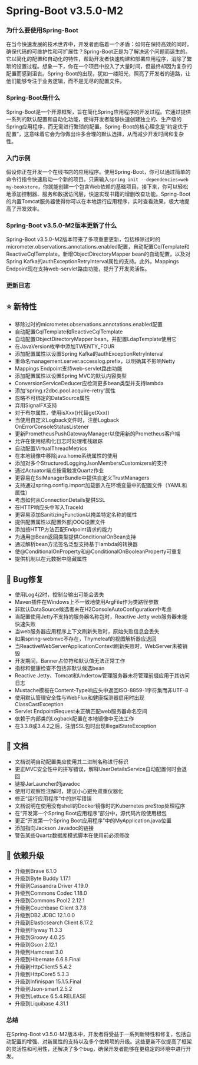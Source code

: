 # Spring-Boot v3.5.0-M2
### 为什么要使用Spring-Boot

在当今快速发展的技术世界中，开发者面临着一个矛盾：如何在保持高效的同时，确保代码的可维护性和可扩展性？Spring-Boot正是为了解决这个问题而诞生的。它以简化的配置和自动化的特性，帮助开发者快速构建和部署应用程序，消除了繁琐的设置过程。想象一下，你在一个项目中投入了大量时间，但最终却因为复杂的配置而感到沮丧。Spring-Boot的出现，犹如一缕阳光，照亮了开发者的道路，让他们能够专注于业务逻辑，而不是无尽的配置文件。

### Spring-Boot是什么

Spring-Boot是一个开源框架，旨在简化Spring应用程序的开发过程。它通过提供一系列的默认配置和自动化功能，使得开发者能够快速创建独立的、生产级的Spring应用程序，而无需进行繁琐的配置。Spring-Boot的核心理念是“约定优于配置”，这意味着它会为你做出许多合理的默认选择，从而减少开发时间和复杂性。

### 入门示例

假设你正在开发一个在线书店的应用程序。使用Spring-Boot，你可以通过简单的命令行指令快速启动一个新的项目。只需输入`spring init --dependencies=web my-bookstore`，你就能创建一个包含Web依赖的基础项目。接下来，你可以轻松地添加控制器、服务和数据访问层，快速实现书籍的增删改查功能。Spring-Boot的内置Tomcat服务器使得你可以在本地运行应用程序，实时查看效果，极大地提高了开发效率。

### Spring-Boot v3.5.0-M2版本更新了什么

Spring-Boot v3.5.0-M2版本带来了多项重要更新，包括移除过时的micrometer.observations.annotations.enabled配置，自动配置CqlTemplate和ReactiveCqlTemplate，新增ObjectDirectoryMapper bean的自动配置，以及对Spring Kafka的authExceptionRetryInterval属性的支持。此外，Mappings Endpoint现在支持web-servlet路由功能，提升了开发灵活性。

### 更新日志

## ⭐ 新特性
- 移除过时的micrometer.observations.annotations.enabled配置
- 自动配置CqlTemplate和ReactiveCqlTemplate
- 自动配置ObjectDirectoryMapper bean，并配置LdapTemplate使用它
- 在JavaVersion枚举中添加TWENTY_FOUR
- 添加配置属性以设置Spring Kafka的authExceptionRetryInterval
- 重命名management.server.accesslog.prefix，以明确其不影响Netty
- Mappings Endpoint支持web-servlet路由功能
- 添加配置属性以设置Spring MVC的默认内容类型
- ConversionServiceDeducer应检测更多bean类型并支持lambda
- 添加'spring.r2dbc.pool.acquire-retry'属性
- 忽略不可绑定的DataSource属性
- 弃用SignalFX支持
- 对于布尔属性，使用isXxx()代替getXxx()
- 当使用自定义Logback文件时，注册Logback OnErrorConsoleStatusListener
- 更新PrometheusPushGatewayManager以使用新的Prometheus客户端
- 允许在使用结构化日志时处理堆栈跟踪
- 自动配置VirtualThreadMetrics
- 在本地镜像中移除java.home系统属性的使用
- 添加对多个StructuredLoggingJsonMembersCustomizers的支持
- 通过Actuator端点按需触发Quartz作业
- 更容易在SslManagerBundle中提供自定义TrustManagers
- 支持通过spring.config.import加载嵌入在环境变量中的配置文件（YAML和属性）
- 考虑如何从ConnectionDetails提供SSL
- 在HTTP响应头中写入TraceId
- 更容易添加SanitizingFunction以掩盖特定名称的属性
- 提供配置属性以配置外部jOOQ设置文件
- 添加按HTTP方法匹配Endpoint请求的能力
- 为通用@Bean返回类型提供ConditionalOnBean支持
- 通过解析bean方法签名泛型支持基于lambda的转换器
- 使@ConditionalOnProperty和@ConditionalOnBooleanProperty可重复
- 提供机制以在元数据中隐藏属性

## 🐞 Bug修复
- 使用Log4j2时，控制台输出可能会丢失
- Maven插件在Windows上不一致地使用ArgFile作为类路径参数
- 非默认DataSource候选者未在H2ConsoleAutoConfiguration中考虑
- 当配置使用Jetty不支持的服务器名称包时，Reactive Jetty web服务器未能快速失败
- 当web服务器应用程序上下文刷新失败时，原始失败信息会丢失
- 如果spring-webmvc不存在，Thymeleaf的视图解析器应退回
- 当ReactiveWebServerApplicationContext刷新失败时，WebServer未被销毁
- 开发期间，Banner占位符和默认值无法正常工作
- 指标和健康检查不包括非默认候选bean
- Reactive Jetty、Tomcat和Undertow管理服务器未将管理前缀应用于其访问日志
- Mustache模板在Content-Type响应头中返回ISO-8859-1字符集而非UTF-8
- 使用默认管理安全性与WebFlux和健康探测器启用时出现ClassCastException
- Servlet EndpointRequest未正确匹配web服务器命名空间
- 依赖于内部类的Logback配置在本地镜像中无法工作
- 在3.3.8或3.4.2之后，注册SSL包时出现IllegalStateException

## 📔 文档
- 文档说明自动配置类应使用其二进制名称进行标识
- 更正MVC安全性中的拼写错误，解释UserDetailsService自动配置何时会退回
- 链接JarLauncher的javadoc
- 使用可观察性注解时，建议小心避免双重仪器化
- 修正“运行应用程序”中的拼写错误
- 文档说明在使用没有shell的Docker镜像时的Kubernetes preStop处理程序
- 在“开发第一个Spring Boot应用程序”部分中，源代码片段使用根包
- 更正“开发第一个Spring Boot应用程序”中的MyApplication.java位置
- 添加指向Jackson Javadoc的链接
- 警告某些Quartz数据库模式脚本在使用前必须修改

## 🔨 依赖升级
- 升级到Brave 6.1.0
- 升级到Byte Buddy 1.17.1
- 升级到Cassandra Driver 4.19.0
- 升级到Commons Codec 1.18.0
- 升级到Commons Pool2 2.12.1
- 升级到Couchbase Client 3.7.8
- 升级到DB2 JDBC 12.1.0.0
- 升级到Elasticsearch Client 8.17.2
- 升级到Flyway 11.3.3
- 升级到Groovy 4.0.25
- 升级到Gson 2.12.1
- 升级到Hamcrest 3.0
- 升级到Hibernate 6.6.8.Final
- 升级到HttpClient5 5.4.2
- 升级到HttpCore5 5.3.3
- 升级到Infinispan 15.1.5.Final
- 升级到Json-smart 2.5.2
- 升级到Lettuce 6.5.4.RELEASE
- 升级到Liquibase 4.31.1

### 总结

在Spring-Boot v3.5.0-M2版本中，开发者将受益于一系列新特性和修复，包括自动配置的增强、对新属性的支持以及多个依赖项的升级。这些更新不仅提高了框架的灵活性和可用性，还解决了多个bug，确保开发者能够在更稳定的环境中进行开发。